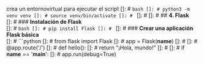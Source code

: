 crea un entornovirtual para ejecutar el script
[]: # ```bash
[]: # python3 -m venv venv
[]: # source venv/bin/activate
[]: # ```
[]: # 
[]: # ## **4. Flask**  
[]: # ### **Instalación de Flask**  
[]: # ```bash
[]: # pip install Flask
[]: # ```
[]: # ### **Crear una aplicación Flask básica**  
[]: # ```python
[]: # from flask import Flask
[]: # app = Flask(__name__)
[]: # 
[]: # @app.route('/')
[]: # def hello():
[]: #     return "¡Hola, mundo!"
[]: # 
[]: # if __name__ == '__main__':
[]: #     app.run(debug=True)